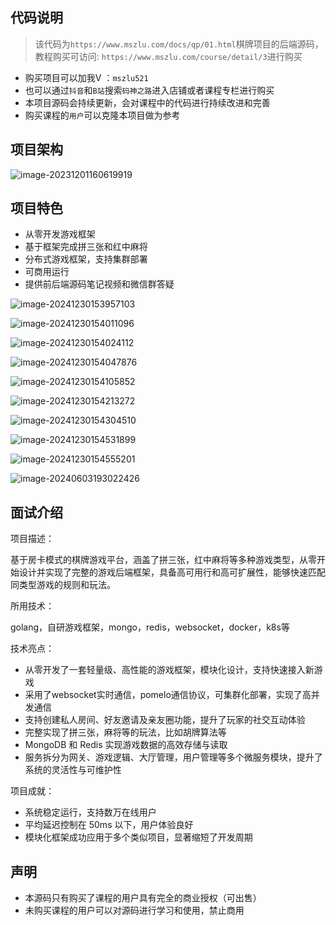 ## 代码说明

> 该代码为`https://www.mszlu.com/docs/qp/01.html`棋牌项目的后端源码，教程购买可访问: `https://www.mszlu.com/course/detail/3`进行购买



* 购买项目可以加我V ：`mszlu521`
* 也可以通过`抖音`和`B站`搜索`码神之路`进入店铺或者课程专栏进行购买
* 本项目源码会持续更新，会对课程中的代码进行持续改进和完善
* 购买课程的`用户`可以克隆本项目做为参考

## 项目架构

![image-20231201160619919](./assets/image-20231201160619919.d5196b92.png)

## 项目特色

* 从零开发游戏框架
* 基于框架完成拼三张和红中麻将
* 分布式游戏框架，支持集群部署
* 可商用运行
* 提供前后端源码笔记视频和微信群答疑

![image-20241230153957103](./assets/image-20241230153957103.png)

![image-20241230154011096](./assets/image-20241230154011096.png)

![image-20241230154024112](./assets/image-20241230154024112.png)

![image-20241230154047876](./assets/image-20241230154047876.png)

![image-20241230154105852](./assets/image-20241230154105852.png)

![image-20241230154213272](./assets/image-20241230154213272.png)

![image-20241230154304510](./assets/image-20241230154304510.png)

![image-20241230154531899](./assets/image-20241230154531899.png)

![image-20241230154555201](./assets/image-20241230154555201.png)

![image-20240603193022426](./assets/image-20240603193022426.png)

## 面试介绍

项目描述：

基于房卡模式的棋牌游戏平台，涵盖了拼三张，红中麻将等多种游戏类型，从零开始设计并实现了完整的游戏后端框架，具备高可用行和高可扩展性，能够快速匹配同类型游戏的规则和玩法。

所用技术：

golang，自研游戏框架，mongo，redis，websocket，docker，k8s等

技术亮点：

* 从零开发了一套轻量级、高性能的游戏框架，模块化设计，支持快速接入新游戏
* 采用了websocket实时通信，pomelo通信协议，可集群化部署，实现了高并发通信
* 支持创建私人房间、好友邀请及亲友圈功能，提升了玩家的社交互动体验
* 完整实现了拼三张，麻将等的玩法，比如胡牌算法等
* MongoDB 和 Redis 实现游戏数据的高效存储与读取
* 服务拆分为网关、游戏逻辑、大厅管理，用户管理等多个微服务模块，提升了系统的灵活性与可维护性

项目成就：

* 系统稳定运行，支持数万在线用户
* 平均延迟控制在 50ms 以下，用户体验良好
* 模块化框架成功应用于多个类似项目，显著缩短了开发周期

## 声明

* 本源码只有购买了课程的用户具有完全的商业授权（可出售）
* 未购买课程的用户可以对源码进行学习和使用，禁止商用
